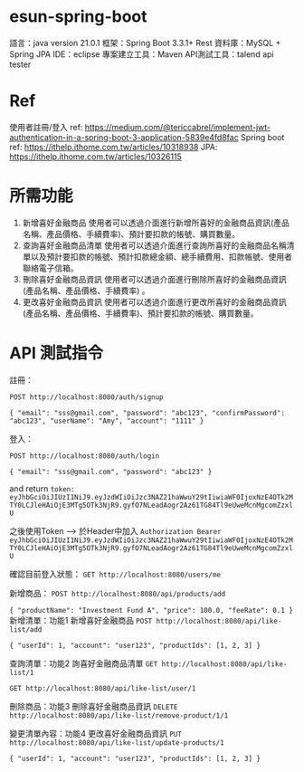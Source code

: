 # esun-spring-boot

語言：java version 21.0.1
框架：Spring Boot 3.3.1+ Rest
資料庫：MySQL + Spring JPA
IDE：eclipse
專案建立工具：Maven
API測試工具：talend api tester

# Ref
使用者註冊/登入 ref: https://medium.com/@tericcabrel/implement-jwt-authentication-in-a-spring-boot-3-application-5839e4fd8fac
Spring boot ref: https://ithelp.ithome.com.tw/articles/10318938
JPA: https://ithelp.ithome.com.tw/articles/10326115

# 所需功能

1. 新增喜好金融商品
  使用者可以透過介面進行新增所喜好的金融商品資訊(產品名稱、產品價格、手續費率)、預計要扣款的帳號、購買數量。
2. 查詢喜好金融商品清單
  使用者可以透過介面進行查詢所喜好的金融商品名稱清單以及預計要扣款的帳號、預計扣款總金額、總手續費用、扣款帳號、使用者聯絡電子信箱。
3. 刪除喜好金融商品資訊
  使用者可以透過介面進行刪除所喜好的金融商品資訊(產品名稱、產品價格、手續費率) 。
4. 更改喜好金融商品資訊
  使用者可以透過介面進行更改所喜好的金融商品資訊(產品名稱、產品價格、手續費率)、預計要扣款的帳號、購買數量。

# API 測試指令

註冊：

`POST http://localhost:8080/auth/signup`

`{
    "email": "sss@gmail.com",
    "password": "abc123",
    "confirmPassword": "abc123",
    "userName": "Amy",
    "account": "1111"
}`

登入：

`POST http://localhost:8080/auth/login`

`{
    "email": "sss@gmail.com",
    "password": "abc123"
}`

and return
`token: eyJhbGciOiJIUzI1NiJ9.eyJzdWIiOiJzc3NAZ21haWwuY29tIiwiaWF0IjoxNzE4OTk2MTY0LCJleHAiOjE3MTg5OTk3NjR9.gyfO7NLeadAogr2Az61TG84Tl9eUweMcnMgcomZzxlU`

之後使用Token --> 於Header中加入
`Authorization Bearer eyJhbGciOiJIUzI1NiJ9.eyJzdWIiOiJzc3NAZ21haWwuY29tIiwiaWF0IjoxNzE4OTk2MTY0LCJleHAiOjE3MTg5OTk3NjR9.gyfO7NLeadAogr2Az61TG84Tl9eUweMcnMgcomZzxlU`

確認目前登入狀態：
`GET http://localhost:8080/users/me`

新增商品：
`POST http://localhost:8080/api/products/add`

`{
    "productName": "Investment Fund A",
    "price": 100.0,
    "feeRate": 0.1
}
`
新增清單：功能1 新增喜好金融商品
`POST http://localhost:8080/api/like-list/add`

`{
  "userId": 1,
  "account": "user123",
  "productIds": [1, 2, 3]
}`

查詢清單：功能2 詢喜好金融商品清單
`GET http://localhost:8080/api/like-list/1`

`GET http://localhost:8080/api/like-list/user/1`

刪除商品：功能3 刪除喜好金融商品資訊
`DELETE http://localhost:8080/api/like-list/remove-product/1/1`

變更清單內容：功能4 更改喜好金融商品資訊
`PUT http://localhost:8080/api/like-list/update-products/1`

`{
  "userId": 1,
  "account": "user123",
  "productIds": [1, 2, 3]
}`
